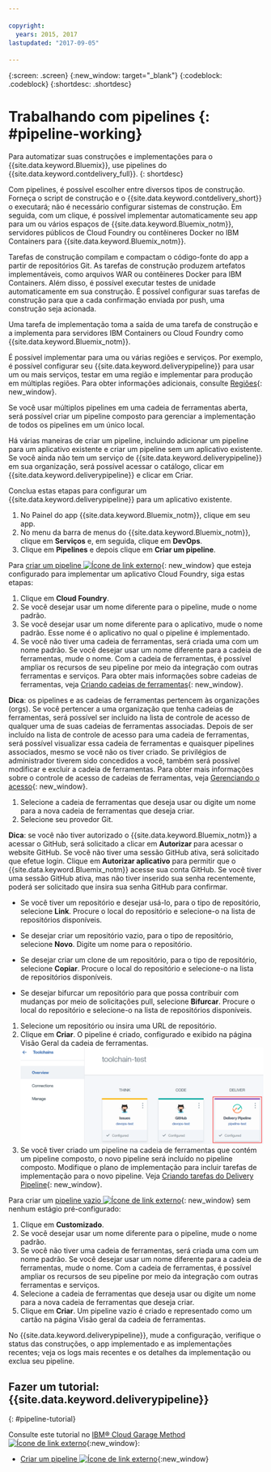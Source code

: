 ```yaml
---

copyright:
  years: 2015, 2017
lastupdated: "2017-09-05"

---
```



{:screen: .screen}
{:new_window: target="_blank"}
{:codeblock: .codeblock}
{:shortdesc: .shortdesc}

# Trabalhando com pipelines {: #pipeline-working}

Para automatizar suas construções e implementações para o {{site.data.keyword.Bluemix}}, use pipelines do {{site.data.keyword.contdelivery_full}}.
{: shortdesc}

Com pipelines, é possível escolher entre diversos tipos de construção. Forneça o script de construção
e o {{site.data.keyword.contdelivery_short}} o executará; não é necessário
configurar sistemas de construção. Em seguida, com um clique, é possível implementar automaticamente seu app para um ou
vários espaços de {{site.data.keyword.Bluemix_notm}}, servidores públicos de Cloud Foundry ou contêineres Docker no IBM Containers para {{site.data.keyword.Bluemix_notm}}.

Tarefas de construção compilam e compactam o código-fonte do app a partir de
repositórios Git. As tarefas de construção produzem artefatos implementáveis, como arquivos WAR ou contêineres Docker para IBM Containers. Além disso,
é possível executar testes de unidade automaticamente em sua construção. É possível configurar suas tarefas de construção para que a cada confirmação enviada por push, uma construção seja acionada.

Uma tarefa de implementação toma a saída de uma tarefa de construção e a implementa para servidores IBM Containers ou Cloud Foundry como {{site.data.keyword.Bluemix_notm}}.

É possível implementar para uma ou várias regiões e serviços. Por exemplo, é
possível configurar seu {{site.data.keyword.deliverypipeline}} para usar um ou
mais serviços, testar em uma região e implementar para produção em múltiplas regiões. Para obter informações adicionais, consulte
[Regiões](/docs/overview/whatisbluemix.html#ov_intro_reg){: new_window}.

Se você usar múltiplos pipelines em uma cadeia de ferramentas aberta, será possível criar um pipeline composto para gerenciar a implementação de todos os pipelines em um único local.

Há várias maneiras de criar um pipeline, incluindo adicionar um pipeline para um aplicativo existente e criar um pipeline sem um aplicativo existente. Se
você ainda não tem um serviço de {{site.data.keyword.deliverypipeline}} em sua
organização, será possível acessar o catálogo, clicar em
{{site.data.keyword.deliverypipeline}} e clicar em Criar.

Conclua estas etapas para configurar um {{site.data.keyword.deliverypipeline}} para um aplicativo existente.

1. No Painel do app {{site.data.keyword.Bluemix_notm}}, clique em seu app.
1. No menu da barra de menus do {{site.data.keyword.Bluemix_notm}}, clique em **Serviços** e, em seguida, clique em **DevOps**.
1. Clique em **Pipelines** e depois clique em **Criar um pipeline**.

Para [criar um pipeline ![Ícone de link externo](../../icons/launch-glyph.svg "Ícone de link externo")](https://console.bluemix.net/devops/pipelines/dashboard/create){: new_window} que esteja configurado para implementar um aplicativo Cloud Foundry, siga estas etapas:

1. Clique em **Cloud Foundry**.
1. Se você desejar usar um nome diferente para o pipeline, mude o nome padrão.
1. Se você desejar usar um nome diferente para o aplicativo, mude o nome padrão. Esse nome é o aplicativo no qual o pipeline é implementado.
1. Se você não tiver uma cadeia de ferramentas, será criada uma com um nome padrão. Se você desejar usar um nome diferente para a cadeia de ferramentas, mude o nome. Com a cadeia de ferramentas, é possível ampliar os recursos de seu pipeline por meio da integração com outras ferramentas e serviços. Para obter mais informações sobre cadeias de ferramentas, veja [Criando cadeias de ferramentas](/docs/services/ContinuousDelivery/toolchains_working.html){: new_window}.

 **Dica**: os pipelines e as cadeias de ferramentas pertencem às
organizações (orgs). Se você pertencer a uma organização que tenha cadeias de ferramentas, será possível ser incluído na lista de controle de acesso de qualquer uma de suas cadeias de ferramentas associadas. Depois de ser incluído na lista de controle de acesso para uma cadeia de ferramentas, será possível visualizar essa cadeia de ferramentas e quaisquer pipelines associados, mesmo se você não os tiver criado. Se privilégios de administrador tiverem sido concedidos a você, também será possível modificar e excluir a cadeia de ferramentas. Para obter mais informações sobre o controle de acesso de cadeias de ferramentas, veja [Gerenciando o acesso](/docs/services/ContinuousDelivery/toolchains_using.html#managing_access){: new_window}.

1. Selecione a cadeia de ferramentas que deseja usar ou digite um nome para a nova cadeia de ferramentas que deseja criar.
1. Selecione seu provedor Git.

 **Dica**: se você não tiver autorizado o {{site.data.keyword.Bluemix_notm}} a acessar o GitHub, será solicitado a clicar em **Autorizar** para acessar o website GitHub. Se você não
tiver uma sessão GitHub ativa, será solicitado que efetue login. Clique em **Autorizar aplicativo** para permitir que o {{site.data.keyword.Bluemix_notm}} acesse sua conta GitHub. Se você tiver uma sessão GitHub ativa, mas não tiver inserido sua senha recentemente, poderá ser solicitado que insira sua senha GitHub para confirmar.

   * Se você tiver um repositório e desejar usá-lo, para o tipo de repositório, selecione **Link**. Procure o local do repositório e
selecione-o na lista de repositórios disponíveis.

   * Se desejar criar um repositório vazio, para o tipo de repositório, selecione **Novo**. Digite um nome para o repositório.

   * Se desejar criar um clone de um repositório, para o tipo de repositório, selecione **Copiar**. Procure o local do repositório e selecione-o na lista de repositórios disponíveis.

   * Se desejar bifurcar um repositório para que possa contribuir com mudanças por meio de solicitações pull, selecione **Bifurcar**. Procure o local do repositório e
selecione-o na lista de repositórios disponíveis.

1. Selecione um repositório ou insira uma URL de repositório.
1. Clique em **Criar**. O pipeline é criado, configurado e exibido na página Visão Geral da cadeia de ferramentas. ![Placa do Pipeline](images/cd_pipeline.png)
1. Se você tiver criado um pipeline na cadeia de ferramentas que contém um pipeline composto, o novo pipeline será incluído no pipeline composto. Modifique o plano de implementação para incluir tarefas de implementação para o novo pipeline. Veja [Criando tarefas do Delivery Pipeline](/docs/services/ContinuousDelivery/pipeline_deployment_plan.html#tasks_pipelineCD){: new_window}.

Para criar um [pipeline vazio ![Ícone de link externo](../../icons/launch-glyph.svg "Ícone de link externo")](https://console.bluemix.net/devops/pipelines/dashboard/create){: new_window} sem nenhum estágio pré-configurado:

1. Clique em **Customizado**.
1. Se você desejar usar um nome diferente para o pipeline, mude o nome padrão.
1. Se você não tiver uma cadeia de ferramentas, será criada uma com um nome padrão. Se você desejar usar um nome diferente para a cadeia de ferramentas, mude o nome. Com a cadeia de ferramentas, é possível ampliar os recursos de seu pipeline por meio da integração com outras ferramentas e serviços.
1. Selecione a cadeia de ferramentas que deseja usar ou digite um nome para a nova cadeia de ferramentas que deseja criar.
1. Clique em **Criar**. Um pipeline vazio é criado e representado como um cartão na página Visão geral da cadeia de ferramentas.

No {{site.data.keyword.deliverypipeline}}, mude a configuração, verifique o status das construções, o app implementado e as implementações recentes; veja os logs mais recentes e os detalhes da implementação ou exclua seu pipeline.

## Fazer um tutorial: {{site.data.keyword.deliverypipeline}}
{: #pipeline-tutorial}

Consulte este tutorial no [IBM&reg; Cloud Garage Method ![Ícone de link externo](../../icons/launch-glyph.svg "Ícone de link externo")](https://www.ibm.com/devops/method){:new_window}:
  * [Criar um pipeline ![Ícone de link externo](../../icons/launch-glyph.svg "Ícone de link externo")](https://www.ibm.com/devops/method/tutorials/tutorial_first_pipeline?task=1){:new_window}

